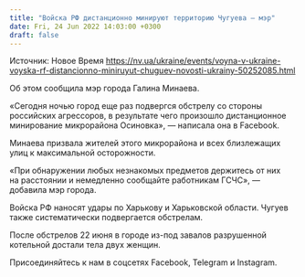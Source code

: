 ```yaml
---
title: "Войска РФ дистанционно минируют территорию Чугуева — мэр"
date: Fri, 24 Jun 2022 14:03:00 +0300
draft: false
---
```

Источник: Новое Время https://nv.ua/ukraine/events/voyna-v-ukraine-voyska-rf-distancionno-miniruyut-chuguev-novosti-ukrainy-50252085.html


 Об этом сообщила мэр города Галина Минаева.

«Сегодня ночью город еще раз подвергся обстрелу со стороны российских агрессоров, в результате чего произошло дистанционное минирование микрорайона Осиновка», — написала она в Facebook.

Минаева призвала жителей этого микрорайона и всех близлежащих улиц к максимальной осторожности.

«При обнаружении любых незнакомых предметов держитесь от них на расстоянии и немедленно сообщайте работникам ГСЧС», — добавила мэр города.

Войска РФ наносят удары по Харькову и Харьковской области. Чугуев также систематически подвергается обстрелам.

После обстрелов 22 июня в городе из-под завалов разрушенной котельной достали тела двух женщин.

Присоединяйтесь к нам в соцсетях Facebook, Telegram и Instagram.
